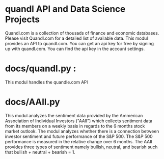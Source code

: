 # quandl API and Data Science Projects

Quandl.com is a collection of thousads of finance and economic databases. Please visit Quandl.com for a detailed list of available data.
This modul provides an API to quandl.com. You can get an api key for free by signing up with quandl.com. You can find the api key 
in the account settings.

# docs/quandl.py :
This modul handles the quandle.com API

# docs/AAII.py
This modul analyzes the sentiment data provided by the Ammerican Association of Individual Investors ("AAII") which collects sentiment data from its members on 
a weekly basis in regards to the 6 months stock market outlook. The modul analyzes whether there is a connection between investor sentiment
and future performance of the S&P 500. The S&P 500 performance is measured in the relative change over 6 months. 
The AAII provides three types of sentiment namely bullish, neutral, and bearish such that bullish + neutral + bearish = 1.

